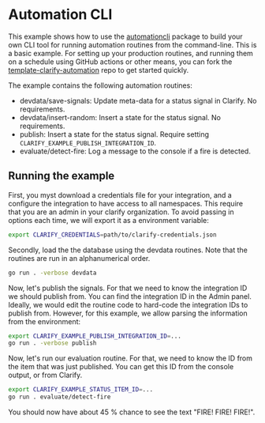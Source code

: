 <!--
 Copyright 2023 Searis AS

 Licensed under the Apache License, Version 2.0 (the "License");
 you may not use this file except in compliance with the License.
 You may obtain a copy of the License at

     http://www.apache.org/licenses/LICENSE-2.0

 Unless required by applicable law or agreed to in writing, software
 distributed under the License is distributed on an "AS IS" BASIS,
 WITHOUT WARRANTIES OR CONDITIONS OF ANY KIND, either express or implied.
 See the License for the specific language governing permissions and
 limitations under the License.
-->

# Automation CLI

This example shows how to use the [automationcli][cli] package to build your own CLI tool for running automation routines from the command-line. This is a basic example. For setting up your production routines, and running them on a schedule using GitHub actions or other means, you can fork the [template-clarify-automation][template] repo to get started quickly.

[cli]: https://pkg.go.dev/github.com/clarify/clarify-go/automation/automationcli
[template]: https://github.com/clarify/template-clarify-automation

The example contains the following automation routines:

- devdata/save-signals: Update meta-data for a status signal in Clarify. No requirements.
- devdata/insert-random: Insert a state for the status signal. No requirements.
- publish: Insert a state for the status signal. Require setting `CLARIFY_EXAMPLE_PUBLISH_INTEGRATION_ID`.
- evaluate/detect-fire: Log a message to the console if a fire is detected.

## Running the example

First, you myst download a credentials file for your integration, and a configure the integration to have access to all namespaces. This require that you are an admin in your clarify organization. To avoid passing in options each time, we will export it as a environment variable:

```sh
export CLARIFY_CREDENTIALS=path/to/clarify-credentials.json
```

Secondly, load the the database using the devdata routines. Note that the routines are run in an alphanumerical order.

```sh
go run . -verbose devdata
```

Now, let's publish the signals. For that we need to know the integration ID we should publish from. You can find the integration ID in the Admin panel. Ideally, we would edit the routine code to hard-code the integration IDs to publish from. However, for this example, we allow parsing the information from the environment:

```sh
export CLARIFY_EXAMPLE_PUBLISH_INTEGRATION_ID=...
go run . -verbose publish
```

Now, let's run our evaluation routine. For that, we need to know the ID from the item that was just published. You can get this ID from the console output, or from Clarify.

```sh
export CLARIFY_EXAMPLE_STATUS_ITEM_ID=...
go run . evaluate/detect-fire
```

You should now have about 45 % chance to see the text "FIRE! FIRE! FIRE!".

